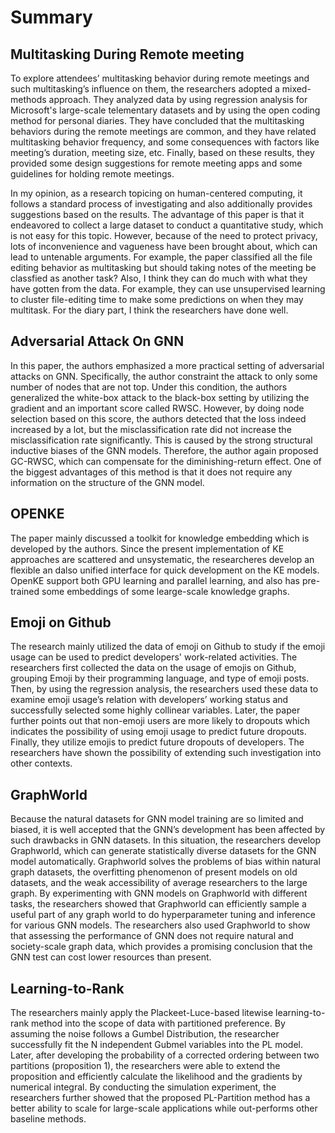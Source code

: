 # Summary

## Multitasking During Remote meeting

To explore attendees’ multitasking behavior during remote meetings and such multitasking’s influence on them, the researchers adopted a mixed-methods approach. They analyzed data by using regression analysis for Microsoft's large-scale telementary datasets and by using the open coding method for personal diaries. They have concluded that the multitasking behaviors during the remote meetings are common, and they have related multitasking behavior frequency, and some consequences with factors like meeting’s duration, meeting size, etc. Finally, based on these results, they provided some design suggestions for remote meeting apps and some guidelines for holding remote meetings.

In my opinion, as a research topicing on human-centered computing, it follows a standard process of investigating and also additionally provides suggestions based on the results. The advantage of this paper is that it endeavored to collect a large dataset to conduct a quantitative study, which is not easy for this topic. However, because of the need to protect privacy, lots of inconvenience and vagueness have been brought about, which can lead to untenable arguments. For example, the paper classified all the file editing behavior as multitasking but should taking notes of the meeting be classfied as another task? Also, I think they can do much with what they have gotten from the data. For example, they can use unsupervised learning to cluster file-editing time to make some predictions on when they may multitask. For the diary part, I think the researchers have done well.

## Adversarial Attack On GNN

In this paper, the authors emphasized a more practical setting of adversarial attacks on GNN. Specifically, the author constraint the attack to only some number of nodes that are not top. Under this condition, the authors generalized the white-box attack to the black-box setting by utilizing the gradient and an important score called RWSC. However, by doing node selection based on this score, the authors detected that the loss indeed increased by a lot, but the misclassification rate did not increase the misclassification rate significantly. This is caused by the strong structural inductive biases of the GNN models. Therefore, the author again proposed GC-RWSC, which can compensate for the diminishing-return effect. One of the biggest advantages of this method is that it does not require any information on the structure of the GNN model.

## OPENKE

The paper mainly discussed a toolkit for knowledge embedding which is developed by the authors. Since the present implementation of KE approaches are scattered and unsystematic, the researcheres develop an flexible an dalso unified interface for quick development on the KE models. OpenKE support both GPU learning and parallel learning, and also has pre-trained some embeddings of some learge-scale knowledge graphs.

## Emoji on Github

The research mainly utilized the data of emoji on Github to study if the emoji usage can be used to predict developers' work-related activities. The researchers first collected the data on the usage of emojis on Github, grouping Emoji by their programming language, and type of emoji posts. Then, by using the regression analysis, the researchers used these data to examine emoji usage’s relation with developers’ working status and successfully selected some highly collinear variables. Later, the paper further points out that non-emoji users are more likely to dropouts which indicates the possibility of using emoji usage to predict future dropouts. Finally, they utilize emojis to predict future dropouts of developers. The researchers have shown the possibility of extending such investigation into other contexts.

## GraphWorld

Because the natural datasets for GNN model training are so limited and biased, it is well accepted that the GNN’s development has been affected by such drawbacks in GNN datasets. In this situation, the researchers develop Graphworld, which can generate statistically diverse datasets for the GNN model automatically. Graphworld solves the problems of bias within natural graph datasets, the overfitting phenomenon of present models on old datasets, and the weak accessibility of average researchers to the large graph. By experimenting with GNN models on Graphworld with different tasks, the researchers showed that Graphworld can efficiently sample a useful part of any graph world to do hyperparameter tuning and inference for various GNN models. The researchers also used Graphworld to show that assessing the performance of GNN does not require natural and society-scale graph data, which provides a promising conclusion that the GNN test can cost lower resources than present.

## Learning-to-Rank

The researchers mainly apply the Plackeet-Luce-based litewise learning-to-rank method into the scope of data with partitioned preference. By assuming the noise follows a Gumbel Distribution, the researcher successfully fit the N independent Gubmel variables into the PL model. Later, after developing the probability of a corrected ordering between two partitions (proposition 1), the researchers were able to extend the proposition and efficiently calculate the likelihood and the gradients by numerical integral. By conducting the simulation experiment, the researchers further showed that the proposed PL-Partition method has a better ability to scale for large-scale applications while out-performs other baseline methods.

